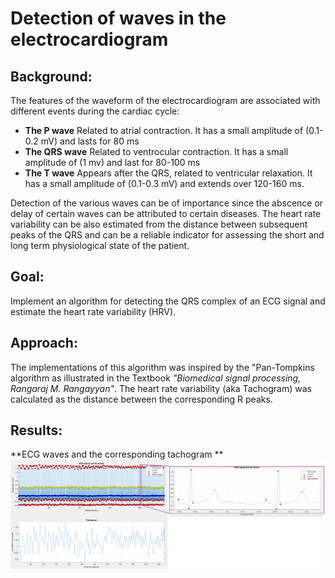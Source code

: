 # Detection of waves in the electrocardiogram

## Background:
The features of the waveform of the electrocardiogram are associated with different events during the cardiac cycle:

*	**The P wave** Related to atrial contraction. It has a small amplitude of (0.1-0.2 mV) and lasts for 80 ms
*	**The QRS wave** Related to ventrocular contraction. It has a small amplitude of (1 mv) and last for 80-100 ms
*	**The T wave** Appears after the QRS, related to ventricular relaxation. It has a small amplitude of (0.1-0.3 mV) and extends over 120-160 ms.

Detection of the various waves can be of importance since the abscence or delay of certain waves can be attributed to certain diseases. The heart rate variability
can be also estimated from the distance between subsequent peaks of the QRS and can be a reliable indicator for assessing the short and long term physiological
state of the patient.
  
## Goal:
Implement an algorithm for detecting the QRS complex of an ECG signal and estimate the heart rate variability (HRV). 
  
## Approach:
The implementations of this algorithm was inspired by the "Pan-Tompkins algorithm as illustrated in the Textbook *"Biomedical signal processing, Rangaraj M. Rangayyan"*.
The heart rate variability (aka Tachogram) was calculated as the distance between the corresponding R peaks.
 
## Results:
  
**ECG waves and the corresponding tachogram **
![image info](./figures/pan_tompkins.png)  
  







